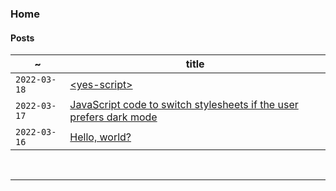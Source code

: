 ### Home

#### Posts

 ~       | title
 ------- | --------
 `2022-03-18` | [&lt;yes-script&gt;](/posts/003-yes-script)
`2022-03-17`  | [JavaScript code to switch stylesheets if the user prefers dark mode](/posts/002-dark-mode-css)    
`2022-03-16`  | [Hello, world?](/posts/001-hello-world)   

<br>

------
